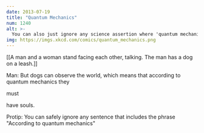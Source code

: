 ```yaml
---
date: 2013-07-19
title: "Quantum Mechanics"
num: 1240
alt: >-
  You can also just ignore any science assertion where 'quantum mechanics' is the most complicated phrase in it.
img: https://imgs.xkcd.com/comics/quantum_mechanics.png
---
```

[[A man and a woman stand facing each other, talking. The man has a dog on a leash.]]

Man: But dogs can observe the world, which means that according to quantum mechanics they 

must

 have souls.

Protip: You can safely ignore any sentence that includes the phrase "According to quantum mechanics"

